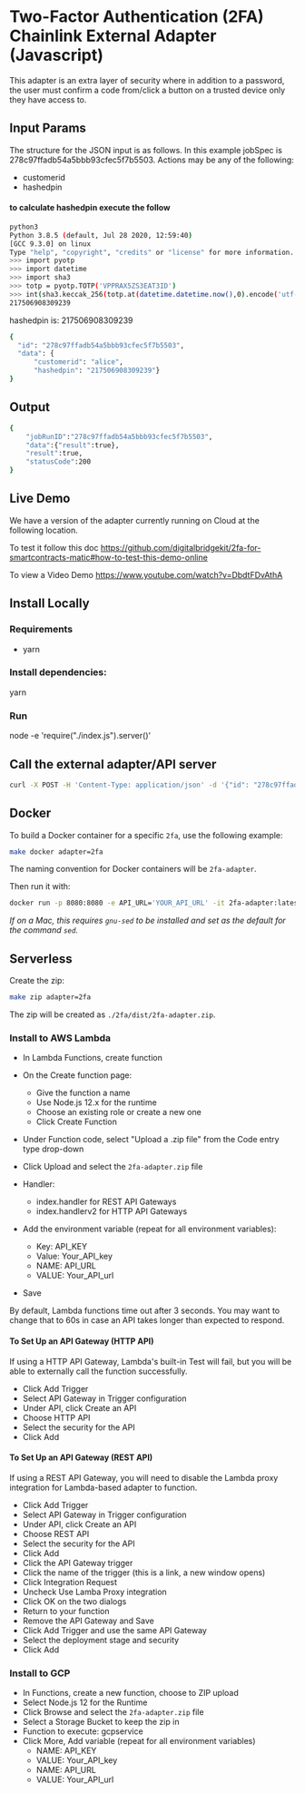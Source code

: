 # Two-Factor Authentication (2FA) Chainlink External Adapter (Javascript)

This adapter is an extra layer of security where in addition to a password, the user must confirm a code from/click a button on a trusted device only they have access to.

## Input Params

The structure for the JSON input is as follows. In this example jobSpec is 278c97ffadb54a5bbb93cfec5f7b5503. Actions may be any of the following:

* customerid 
* hashedpin

#### to calculate hashedpin execute the follow

```bash
python3
Python 3.8.5 (default, Jul 28 2020, 12:59:40) 
[GCC 9.3.0] on linux
Type "help", "copyright", "credits" or "license" for more information.
>>> import pyotp
>>> import datetime
>>> import sha3
>>> totp = pyotp.TOTP('VPPRAX5ZS3EAT3ID')
>>> int(sha3.keccak_256(totp.at(datetime.datetime.now(),0).encode('utf-8')).hexdigest()[:12],16)
217506908309239
```
hashedpin is: 217506908309239
```bash
{
  "id": "278c97ffadb54a5bbb93cfec5f7b5503", 
  "data": {
      "customerid": "alice", 
      "hashedpin": "217506908309239"}
}
```
## Output

```bash
{
    "jobRunID":"278c97ffadb54a5bbb93cfec5f7b5503",
    "data":{"result":true},
    "result":true,
    "statusCode":200
}
```
## Live Demo

We have a version of the adapter currently running on Cloud at the following location.

To test it follow this doc  https://github.com/digitalbridgekit/2fa-for-smartcontracts-matic#how-to-test-this-demo-online

To view a Video Demo  https://www.youtube.com/watch?v=DbdtFDvAthA

## Install Locally

###  Requirements

 * yarn

### Install dependencies:

yarn

### Run
node -e 'require("./index.js").server()'

## Call the external adapter/API server

```bash
curl -X POST -H 'Content-Type: application/json' -d '{"id": "278c97ffadb54a5bbb93cfec5f7b5503", "data": {"customerid": "alice", "hashedpin": "217506908309239"}}' "http://localhost:8080"
``` 

## Docker

To build a Docker container for a specific `2fa`, use the following example:

```bash
make docker adapter=2fa
```

The naming convention for Docker containers will be `2fa-adapter`.

Then run it with:

```bash
docker run -p 8080:8080 -e API_URL='YOUR_API_URL' -it 2fa-adapter:latest
```
_If on a Mac, this requires `gnu-sed` to be installed and set as the default for the command `sed`._

## Serverless

Create the zip:

```bash
make zip adapter=2fa
```

The zip will be created as `./2fa/dist/2fa-adapter.zip`.

### Install to AWS Lambda

- In Lambda Functions, create function
- On the Create function page:
  - Give the function a name
  - Use Node.js 12.x for the runtime
  - Choose an existing role or create a new one
  - Click Create Function
- Under Function code, select "Upload a .zip file" from the Code entry type drop-down
- Click Upload and select the `2fa-adapter.zip` file
- Handler:
    - index.handler for REST API Gateways
    - index.handlerv2 for HTTP API Gateways
- Add the environment variable (repeat for all environment variables):
  - Key: API_KEY
  - Value: Your_API_key
  - NAME: API_URL
  - VALUE: Your_API_url

- Save

By default, Lambda functions time out after 3 seconds. You may want to change that to 60s in case an API takes longer than expected to respond.

#### To Set Up an API Gateway (HTTP API)

If using a HTTP API Gateway, Lambda's built-in Test will fail, but you will be able to externally call the function successfully.

- Click Add Trigger
- Select API Gateway in Trigger configuration
- Under API, click Create an API
- Choose HTTP API
- Select the security for the API
- Click Add

#### To Set Up an API Gateway (REST API)

If using a REST API Gateway, you will need to disable the Lambda proxy integration for Lambda-based adapter to function.

- Click Add Trigger
- Select API Gateway in Trigger configuration
- Under API, click Create an API
- Choose REST API
- Select the security for the API
- Click Add
- Click the API Gateway trigger
- Click the name of the trigger (this is a link, a new window opens)
- Click Integration Request
- Uncheck Use Lamba Proxy integration
- Click OK on the two dialogs
- Return to your function
- Remove the API Gateway and Save
- Click Add Trigger and use the same API Gateway
- Select the deployment stage and security
- Click Add

### Install to GCP

- In Functions, create a new function, choose to ZIP upload
- Select Node.js 12 for the Runtime
- Click Browse and select the `2fa-adapter.zip` file
- Select a Storage Bucket to keep the zip in
- Function to execute: gcpservice
- Click More, Add variable (repeat for all environment variables)
  - NAME: API_KEY
  - VALUE: Your_API_key
  - NAME: API_URL
  - VALUE: Your_API_url
